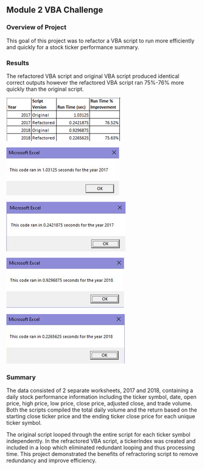 ## Module 2 VBA Challenge

### Overview of Project
This goal of this project was to refactor a VBA script to run more efficiently and quickly for a stock ticker performance summary. 

### Results
The refactored VBA script and original VBA script produced identical correct outputs however the refactored VBA script ran 75%-76% more quickly than the original script.

![VBA Script Run Time Analysis](/Resources/VBA_Challenge_Perf_Overview.png)

![Original 2017 VBA Script Run Time](/Resources/VBA_Challenge_Before_2017.png)

![Refactored 2017 VBA Script Run Time](/Resources/VBA_Challenge_After_2017.png)

![Original 2018 VBA Script Run Time](/Resources/VBA_Challenge_Before_2018.png)

![Refactored 2018 VBA Script Run Time](/Resources/VBA_Challenge_After_2018.png)

### Summary
The data consisted of 2 separate worksheets, 2017 and 2018, containing a daily stock performance information including the ticker symbol, date, open price, high price, low price, close price, 
adjusted close, and trade volume. Both the scripts compiled the total daily volume and the return based on the starting close ticker price and the ending ticker close price for each unique ticker symbol. 

The original script looped through the entire script for each ticker symbol independently. In the refractored VBA script, a tickerIndex was created and included in a loop which eliminated redundant looping 
and thus processing time. This project demonstrated the benefits of refractoring script to remove redundancy and improve efficiency.
